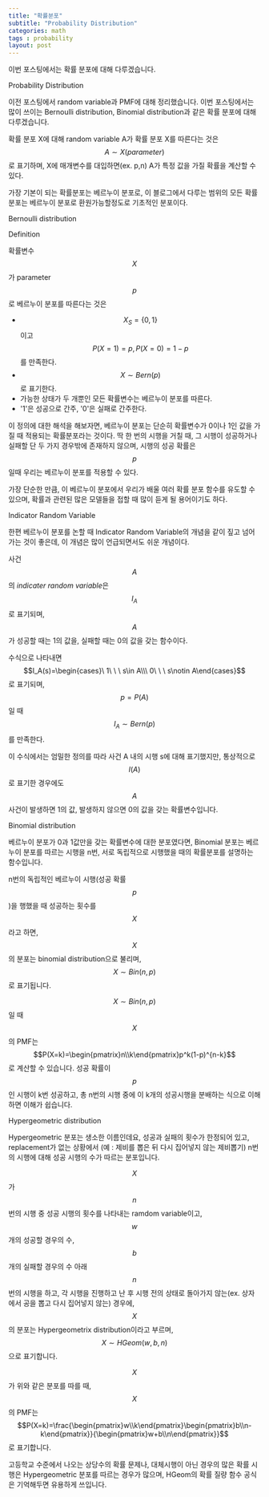 ```yaml
---
title: "확률분포"
subtitle: "Probability Distribution"
categories: math
tags : probability
layout: post
---
```


이번 포스팅에서는 확률 분포에 대해 다루겠습니다. 

 Probability Distribution

이전 포스팅에서 random variable과 PMF에 대해 정리했습니다. 이번 포스팅에서는 많이 쓰이는 Bernoulli distribution, Binomial distribution과 같은 확률 분포에 대해 다루겠습니다. 

확률 분포 X에 대해  random variable A가 확률 분포 X를 따른다는 것은 $$A\sim X(parameter)$$로 표기하며, X에 매개변수를 대입하면(ex. p,n) A가 특정 값을 가질 확률을 계산할 수 있다.

가장 기본이 되는 확률분포는 베르누이 분포로, 이 블로그에서 다루는 범위의 모든 확률분포는 베르누이 분포로 환원가능할정도로 기초적인 분포이다.

 Bernoulli distribution

 Definition

확률변수 $$X$$가 parameter $$p$$로 베르누이 분포를 따른다는 것은

- $$X_S=\{0,1\}$$ 이고 $$P(X=1)=p, P(X=0)=1-p$$를 만족한다.
- $$ X\sim Bern(p) $$로 표기한다.
- 가능한 상태가 두 개뿐인 모든 확률변수는 베르누이 분포를 따른다.
- '1'은 성공으로 간주, '0'은 실패로 간주한다.

이 정의에 대한 해석을 해보자면, 베르누이 분포는 단순히 확률변수가 0이나 1인 값을 가질 때 적용되는 확률분포라는 것이다. 딱 한 번의 시행을 거칠 때, 그 시행이 성공하거나 실패할 단 두 가지 경우밖에 존재하지 않으며, 시행의 성공 확률은 $$ p $$일때 우리는 베르누이 분포를 적용할 수 있다.

가장 단순한 만큼, 이 베르누이 분포에서 우리가 배울 여러 확률 분포 함수를 유도할 수 있으며, 확률과 관련된 많은 모델들을 접할 때 많이 듣게 될 용어이기도 하다.

 Indicator Random Variable

한편 베르누이 분포를 논할 때 Indicator Random Variable의 개념을 같이 짚고 넘어가는 것이 좋은데, 이 개념은 많이 언급되면서도 쉬운 개념이다.

사건 $$A$$의 *indicater random variable*은 $$I_A$$로 표기되며, $$A$$가 성공할 때는 1의 값을, 실패할 때는 0의 값을 갖는 함수이다.

수식으로 나타내면 $$I_A(s)=\begin{cases}\ 1\ \ \ s\in A\\\ 0\ \ \ s\notin A\end{cases}$$ 로 표기되며, $$p=P(A)$$일 때 $$ I_A\sim Bern(p) $$를 만족한다. 

이 수식에서는 엄밀한 정의를 따라 사건 A 내의 시행 s에 대해 표기했지만, 통상적으로 $$I(A)$$로 표기한 경우에도 $$A$$사건이 발생하면 1의 값, 발생하지 않으면 0의 값을 갖는 확률변수입니다. 	

  Binomial distribution

베르누이 분포가 0과 1값만을 갖는 확률변수에 대한 분포였다면, Binomial 분포는 베르누이 분포를 따르는 시행을 n번, 서로 독립적으로 시행했을 때의 확률분포를 설명하는 함수입니다.

n번의 독립적인 베르누이 시행(성공 확률 $$p$$)을 행했을 때 성공하는 횟수를 $$X$$라고 하면, $$X$$의 분포는 binomial distribution으로 불리며, $$X\sim Bin(n,p)$$로 표기됩니다.

$$X\sim Bin(n,p)$$일 때 $$X$$의 PMF는 $$P(X=k)=\begin{pmatrix}n\\k\end{pmatrix}p^k(1-p)^{n-k}$$로 계산할 수 있습니다. 성공 확률이 $$p$$인 시행이 k번 성공하고, 총 n번의 시행 중에 이 k개의 성공시행을 분배하는 식으로 이해하면 이해가 쉽습니다.

 Hypergeometric distribution

Hypergeometric 분포는 생소한 이름인데요, 성공과 실패의 횟수가 한정되어 있고, replacement가 없는 상황에서 (예 : 제비를 뽑은 뒤 다시 집어넣지 않는 제비뽑기) n번의 시행에 대해 성공 시행의 수가 따르는 분포입니다.

$$X$$가 $$n$$번의 시행 중 성공 시행의 횟수를 나타내는 ramdom variable이고, $$w$$개의 성공할 경우의 수, $$b$$개의 실패할 경우의 수 아래 $$n$$번의 시행을 하고, 각 시행을 진행하고 난 후 시행 전의 상태로 돌아가지 않는(ex. 상자에서 공을 뽑고 다시 집어넣지 않는) 경우에, $$X$$의 분포는 Hypergeometrix distribution이라고 부르며, $$X\sim HGeom(w,b,n)$$으로 표기합니다.

$$X$$가 위와 같은 분포를 따를 때, $$X$$의 PMF는 $$P(X=k)=\frac{\begin{pmatrix}w\\k\end{pmatrix}\begin{pmatrix}b\\n-k\end{pmatrix}}{\begin{pmatrix}w+b\\n\end{pmatrix}}$$로 표기합니다.

고등학교 수준에서 나오는 상당수의 확률 문제나, 대체시행이 아닌 경우의 많은 확률 시행은 Hypergeometric 분포를 따르는 경우가 많으며, HGeom의 확률 질량 함수 공식은 기억해두면 유용하게 쓰입니다.
